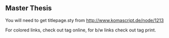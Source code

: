## Master Thesis

You will need to get titlepage.sty from http://www.komascript.de/node/1213

For colored links, check out tag online, for b/w links check out tag print.
